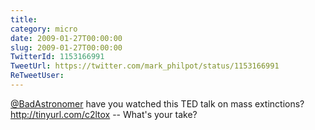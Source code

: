 ```yaml
---
title: 
category: micro
date: 2009-01-27T00:00:00
slug: 2009-01-27T00:00:00
TwitterId: 1153166991
TweetUrl: https://twitter.com/mark_philpot/status/1153166991
ReTweetUser: 
---
```


[@BadAstronomer](https://twitter.com/BadAstronomer)  have you watched this TED talk on mass extinctions? http://tinyurl.com/c2ltox -- What's your take?